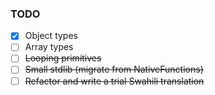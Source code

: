 ### TODO
- [x] Object types
- [ ] Array types
- [ ] <s>Looping primitives<s>
- [ ] Small stdlib (migrate from NativeFunctions)
- [ ] Refactor and write a trial Swahili translation